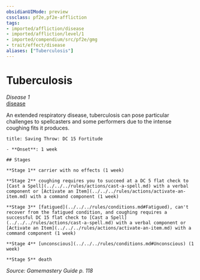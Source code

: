 ```yaml
---
obsidianUIMode: preview
cssclass: pf2e,pf2e-affliction
tags:
- imported/affliction/disease
- imported/affliction/level/1
- imported/compendium/src/pf2e/gmg
- trait/effect/disease
aliases: ["Tuberculosis"]
---
```

# Tuberculosis
*Disease 1*  
[disease](rules/traits/disease.md)  

An extended respiratory disease, tuberculosis can pose particular challenges to spellcasters and some performers due to the intense coughing fits it produces.

```ad-inline-affliction
title: Saving Throw: DC 15 Fortitude

- **Onset**: 1 week

## Stages

**Stage 1** carrier with no effects (1 week)

**Stage 2** coughing requires you to succeed at a DC 5 flat check to [Cast a Spell](../../../rules/actions/cast-a-spell.md) with a verbal component or [Activate an Item](../../../rules/actions/activate-an-item.md) with a command component (1 week)

**Stage 3** [fatigued](../../../rules/conditions.md#Fatigued), can't recover from the fatigued condition, and coughing requires a successful DC 15 flat check to [Cast a Spell](../../../rules/actions/cast-a-spell.md) with a verbal component or [Activate an Item](../../../rules/actions/activate-an-item.md) with a command component (1 week)

**Stage 4** [unconscious](../../../rules/conditions.md#Unconscious) (1 week)

**Stage 5** death
```

*Source: Gamemastery Guide p. 118*
